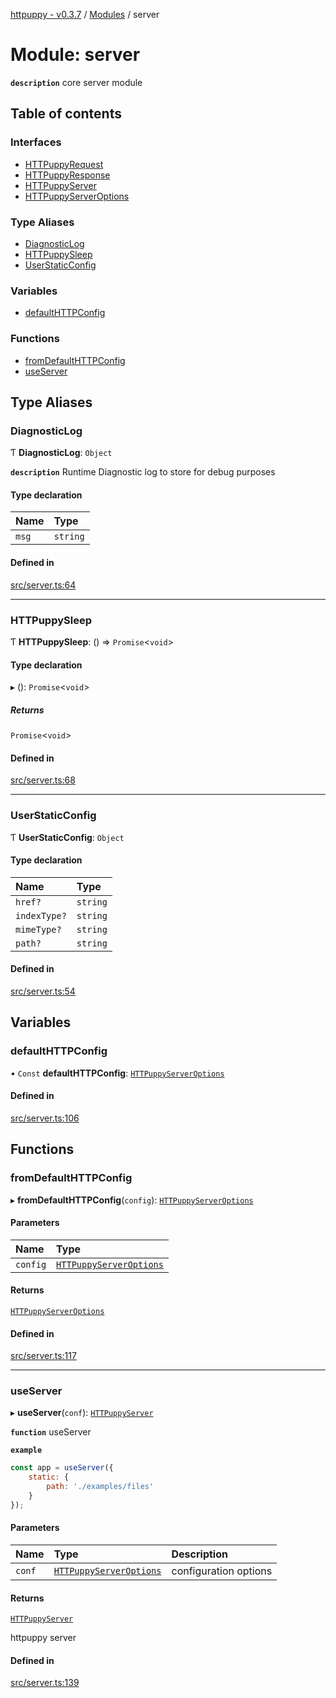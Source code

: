 [httpuppy - v0.3.7](../README.md) / [Modules](../modules.md) / server

# Module: server

**`description`** core server module

## Table of contents

### Interfaces

- [HTTPuppyRequest](../interfaces/server.HTTPuppyRequest.md)
- [HTTPuppyResponse](../interfaces/server.HTTPuppyResponse.md)
- [HTTPuppyServer](../interfaces/server.HTTPuppyServer.md)
- [HTTPuppyServerOptions](../interfaces/server.HTTPuppyServerOptions.md)

### Type Aliases

- [DiagnosticLog](server.md#diagnosticlog)
- [HTTPuppySleep](server.md#httpuppysleep)
- [UserStaticConfig](server.md#userstaticconfig)

### Variables

- [defaultHTTPConfig](server.md#defaulthttpconfig)

### Functions

- [fromDefaultHTTPConfig](server.md#fromdefaulthttpconfig)
- [useServer](server.md#useserver)

## Type Aliases

### DiagnosticLog

Ƭ **DiagnosticLog**: `Object`

**`description`** Runtime Diagnostic log to store for debug purposes

#### Type declaration

| Name | Type |
| :------ | :------ |
| `msg` | `string` |

#### Defined in

[src/server.ts:64](https://github.com/abschill/httpuppy/blob/96efb1a/src/server.ts#L64)

___

### HTTPuppySleep

Ƭ **HTTPuppySleep**: () => `Promise`<`void`\>

#### Type declaration

▸ (): `Promise`<`void`\>

##### Returns

`Promise`<`void`\>

#### Defined in

[src/server.ts:68](https://github.com/abschill/httpuppy/blob/96efb1a/src/server.ts#L68)

___

### UserStaticConfig

Ƭ **UserStaticConfig**: `Object`

#### Type declaration

| Name | Type |
| :------ | :------ |
| `href?` | `string` |
| `indexType?` | `string` |
| `mimeType?` | `string` |
| `path?` | `string` |

#### Defined in

[src/server.ts:54](https://github.com/abschill/httpuppy/blob/96efb1a/src/server.ts#L54)

## Variables

### defaultHTTPConfig

• `Const` **defaultHTTPConfig**: [`HTTPuppyServerOptions`](../interfaces/server.HTTPuppyServerOptions.md)

#### Defined in

[src/server.ts:106](https://github.com/abschill/httpuppy/blob/96efb1a/src/server.ts#L106)

## Functions

### fromDefaultHTTPConfig

▸ **fromDefaultHTTPConfig**(`config`): [`HTTPuppyServerOptions`](../interfaces/server.HTTPuppyServerOptions.md)

#### Parameters

| Name | Type |
| :------ | :------ |
| `config` | [`HTTPuppyServerOptions`](../interfaces/server.HTTPuppyServerOptions.md) |

#### Returns

[`HTTPuppyServerOptions`](../interfaces/server.HTTPuppyServerOptions.md)

#### Defined in

[src/server.ts:117](https://github.com/abschill/httpuppy/blob/96efb1a/src/server.ts#L117)

___

### useServer

▸ **useServer**(`conf`): [`HTTPuppyServer`](../interfaces/server.HTTPuppyServer.md)

**`function`** useServer

**`example`**
```javascript
const app = useServer({
	static: {
		path: './examples/files'
	}
});
```

#### Parameters

| Name | Type | Description |
| :------ | :------ | :------ |
| `conf` | [`HTTPuppyServerOptions`](../interfaces/server.HTTPuppyServerOptions.md) | configuration options |

#### Returns

[`HTTPuppyServer`](../interfaces/server.HTTPuppyServer.md)

httpuppy server

#### Defined in

[src/server.ts:139](https://github.com/abschill/httpuppy/blob/96efb1a/src/server.ts#L139)
